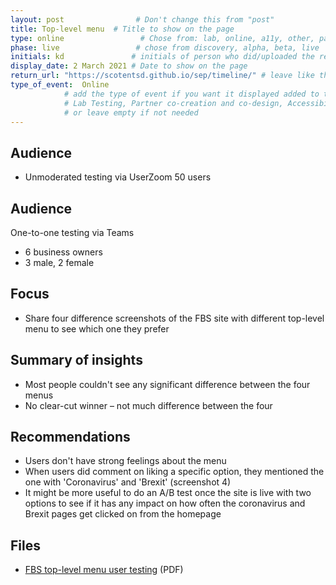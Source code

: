 ```yaml
---
layout: post                # Don't change this from "post"
title: Top-level menu  # Title to show on the page
type: online                 # Chose from: lab, online, a11y, other, partner
phase: live                 # chose from discovery, alpha, beta, live
initials: kd               # initials of person who did/uploaded the research
display_date: 2 March 2021 # Date to show on the page
return_url: "https://scotentsd.github.io/sep/timeline/" # leave like this         
type_of_event:  Online         
            # add the type of event if you want it displayed added to the heading when the post if clicked on
            # Lab Testing, Partner co-creation and co-design, Accessibility, Online research and testing, Events, F2F and testing
            # or leave empty if not needed
---
```

           
## Audience
- Unmoderated testing via UserZoom 50 users

## Audience
One-to-one testing via Teams

- 6 business owners
- 3 male, 2 female

## Focus
- Share four difference screenshots of the FBS site with different top-level menu to see which one they prefer

## Summary of insights

- Most people couldn't see any significant difference between the four menus
- No clear-cut winner – not much difference between the four

## Recommendations
- Users don't have strong feelings about the menu
- When users did comment on liking a specific option, they mentioned the one with 'Coronavirus' and 'Brexit' (screenshot 4)
- It might be more useful to do an A/B test once the site is live with two options to see if it has any impact on how often the coronavirus and Brexit pages get clicked on from the homepage

## Files
- [FBS top-level menu user testing](/sep/files/Presentation.pdf) (PDF)
